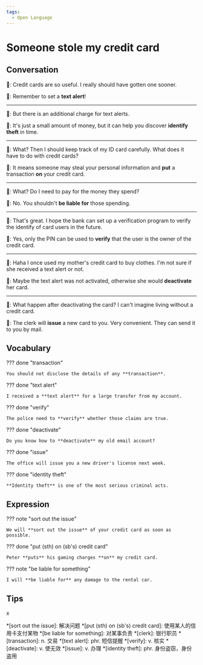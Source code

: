 ```yaml
---
tags:
  - Open Language
---
```

# Someone stole my credit card

## Conversation

👩: Credit cards are so useful. I really should have gotten one sooner.

👧: Remember to set a **text alert**!

---

👩: But there is an additional charge for text alerts.

👧: It's just a small amount of money, but it can help you discover **identify theft** in time.

---

👩: What? Then I should keep track of my ID card carefully. What does it have to do with credit cards?

👧: It means someone may steal your personal information and **put** a transaction **on** your credit card.

---

👩: What? Do I need to pay for the money they spend?

👧: No. You shouldn't **be liable for** those spending.

---

👩: That's great. I hope the bank can set up a verification program to verify the identify of card users in the future.

👧: Yes, only the PIN can be used to **verify** that the user is the owner of the credit card.

---

👩: Haha I once used my mother's credit card to buy clothes. I'm not sure if she received a text alert or not.

👧: Maybe the text alert was not activated, otherwise she would **deactivate** her card.

---

👩: What happen after deactivating the card? I can't imagine living without a credit card.

👧: The clerk will **issue** a new card to you. Very convenient. They can send it to you by mail.

## Vocabulary

??? done "transaction"

    You should not disclose the details of any **transaction**.

??? done "text alert"

    I received a **text alert** for a large transfer from my account.

??? done "verify"

    The police need to **verify** whether those claims are true.

??? done "deactivate"

    Do you know how to **deactivate** my old email account?

??? done "issue"

    The office will issue you a new driver's license next week.

??? done "identity theft"

    **Identity theft** is one of the most serious criminal acts.

## Expression

??? note "sort out the issue"

    We will **sort out the issue** of your credit card as soon as possible.

??? done "put (sth) on (sb's) credit card"

    Peter **puts** his gaming charges **on** my credit card.

??? note "be liable for something"

    I will **be liable for** any damage to the rental car.

## Tips

x

*[sort out the issue]: 解决问题
*[put (sth) on (sb's) credit card]: 使用某人的信用卡支付某物
*[be liable for something]: 对某事负责
*[clerk]: 银行职员
*[transaction]: n. 交易
*[text alert]: phr. 短信提醒
*[verify]: v. 核实
*[deactivate]: v. 使无效
*[issue]: v. 办理
*[identity theft]: phr. 身份盗窃，身份盗用
